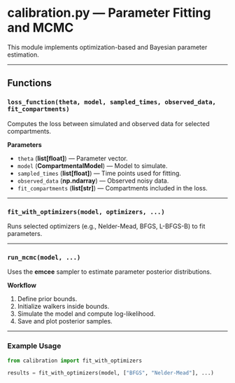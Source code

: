 
# calibration.py — Parameter Fitting and MCMC

This module implements optimization-based and Bayesian parameter estimation.

---

## Functions

### `loss_function(theta, model, sampled_times, observed_data, fit_compartments)`
Computes the loss between simulated and observed data for selected compartments.

**Parameters**
- `theta` (**list[float]**) — Parameter vector.
- `model` (**CompartmentalModel**) — Model to simulate.
- `sampled_times` (**list[float]**) — Time points used for fitting.
- `observed_data` (**np.ndarray**) — Observed noisy data.
- `fit_compartments` (**list[str]**) — Compartments included in the loss.

---

### `fit_with_optimizers(model, optimizers, ...)`
Runs selected optimizers (e.g., Nelder-Mead, BFGS, L-BFGS-B) to fit parameters.

---

### `run_mcmc(model, ...)`
Uses the **emcee** sampler to estimate parameter posterior distributions.

**Workflow**
1. Define prior bounds.
2. Initialize walkers inside bounds.
3. Simulate the model and compute log-likelihood.
4. Save and plot posterior samples.

---

### Example Usage
```python
from calibration import fit_with_optimizers

results = fit_with_optimizers(model, ["BFGS", "Nelder-Mead"], ...)
